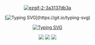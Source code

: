 <div align="center">


[![ezgif-2-3a3137db3a](https://github.com/user-attachments/assets/8db6f791-db45-4e39-a95a-6be6a788dd22)](https://youtu.be/p_CYzC-kNkQ)

[![Typing SVG](https://readme-typing-svg.demolab.com?font=Fira+Code&size=15&letterSpacing=-0.em&duration=3000&pause=1500&color=F6F0E9&center=true&vCenter=true&multiline=true&width=490&lines=yet+no+matter+what+came%2C+he+would+not+look+away.+;to+do+so+would+be+admitting+defeat.)](https://git.io/typing-svg)

[![Typing SVG](https://readme-typing-svg.demolab.com?font=Fira+Code&size=15&duration=1000&color=94381C&background=FF00001D&center=true&vCenter=true&multiline=true&repeat=false&width=150&height=35&lines=miko+/+mik)](https://git.io/typing-svg)

[![](https://readme-typing-svg.demolab.com?font=Fira+Code&size=15&duration=1000&color=94381C&background=FF000000&center=true&vCenter=true&multiline=true&repeat=false&width=150&height=35&lines=rentry)](https://rentry.org/waitingforu) [![](https://readme-typing-svg.demolab.com?font=Fira+Code&size=15&duration=1000&color=94381C&background=FF000000&center=true&vCenter=true&multiline=true&repeat=false&width=150&height=35&lines=strawpage)](https://mikijima.straw.page) [![](https://readme-typing-svg.demolab.com?font=Fira+Code&size=15&duration=1000&color=94381C&background=FF000000&center=true&vCenter=true&multiline=true&repeat=false&width=150&height=35&lines=more)](https://guns.lol/togainunochi)

